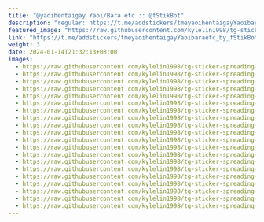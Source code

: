 ```yaml
---
title: "@yaoihentaigay Yaoi/Bara etc :: @fStikBot"
description: "regular: https://t.me/addstickers/tmeyaoihentaigayYaoibaraetc_by_fStikBot"
featured_image: "https://raw.githubusercontent.com/kylelin1998/tg-sticker-spreading-worldwide-images/main/img/57221b51-c9c8-4c9a-8e49-41d6fc2064b1.jpg"
link: "https://t.me/addstickers/tmeyaoihentaigayYaoibaraetc_by_fStikBot"
weight: 3
date: 2024-01-14T21:32:13+08:00
images:
  - https://raw.githubusercontent.com/kylelin1998/tg-sticker-spreading-worldwide-images/main/img/57221b51-c9c8-4c9a-8e49-41d6fc2064b1.jpg
  - https://raw.githubusercontent.com/kylelin1998/tg-sticker-spreading-worldwide-images/main/img/f28aa56f-1400-45f7-bac2-113d69bf08b7.jpg
  - https://raw.githubusercontent.com/kylelin1998/tg-sticker-spreading-worldwide-images/main/img/7002b406-9bba-4ce7-bfde-86c1d579c11d.jpg
  - https://raw.githubusercontent.com/kylelin1998/tg-sticker-spreading-worldwide-images/main/img/284e2839-4fff-4bfe-8766-65a907c2c88c.jpg
  - https://raw.githubusercontent.com/kylelin1998/tg-sticker-spreading-worldwide-images/main/img/d1d5053a-b426-485b-9971-75883e4bc726.jpg
  - https://raw.githubusercontent.com/kylelin1998/tg-sticker-spreading-worldwide-images/main/img/ed1e3692-4b01-48ee-9cc8-9e57e7f5825a.jpg
  - https://raw.githubusercontent.com/kylelin1998/tg-sticker-spreading-worldwide-images/main/img/d791df86-ad9d-4782-b659-8c1f2dea07b6.jpg
  - https://raw.githubusercontent.com/kylelin1998/tg-sticker-spreading-worldwide-images/main/img/2dd8bf41-cec5-40df-a2d4-4b91ebadca5b.jpg
  - https://raw.githubusercontent.com/kylelin1998/tg-sticker-spreading-worldwide-images/main/img/7d470dd6-c5b7-4a2e-ad6c-6a3a0a9257c7.jpg
  - https://raw.githubusercontent.com/kylelin1998/tg-sticker-spreading-worldwide-images/main/img/17284a82-0395-4aa1-82e1-156f313777da.jpg
  - https://raw.githubusercontent.com/kylelin1998/tg-sticker-spreading-worldwide-images/main/img/c501a495-3890-4f0e-80df-c55a2ce80f06.jpg
  - https://raw.githubusercontent.com/kylelin1998/tg-sticker-spreading-worldwide-images/main/img/fc3772a5-cfa0-4f53-8418-dc1c0e3c7dc0.jpg
  - https://raw.githubusercontent.com/kylelin1998/tg-sticker-spreading-worldwide-images/main/img/20b350e2-4c87-49fd-be3a-9295814a3826.jpg
  - https://raw.githubusercontent.com/kylelin1998/tg-sticker-spreading-worldwide-images/main/img/0517566f-6b07-40a6-b2df-2ad43b7d5003.jpg
  - https://raw.githubusercontent.com/kylelin1998/tg-sticker-spreading-worldwide-images/main/img/3434c464-430c-4c2f-9b60-9cbcd3eafa22.jpg
  - https://raw.githubusercontent.com/kylelin1998/tg-sticker-spreading-worldwide-images/main/img/542ee46a-b792-4d5f-87e5-3c6adc2f8af8.jpg
  - https://raw.githubusercontent.com/kylelin1998/tg-sticker-spreading-worldwide-images/main/img/2042708f-3360-4c86-b24f-007cf5c08a4f.jpg
  - https://raw.githubusercontent.com/kylelin1998/tg-sticker-spreading-worldwide-images/main/img/6dce9b88-dcd2-4e9e-be56-8d4836278fcc.jpg
  - https://raw.githubusercontent.com/kylelin1998/tg-sticker-spreading-worldwide-images/main/img/f57bd2da-208f-4aa8-8cb3-f783569604f5.jpg
  - https://raw.githubusercontent.com/kylelin1998/tg-sticker-spreading-worldwide-images/main/img/134b81d3-95d4-4078-a1cb-008c2232f9bb.jpg
---
```

